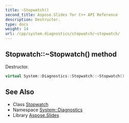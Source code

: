 ```yaml
---
title: ~Stopwatch()
second_title: Aspose.Slides for C++ API Reference
description: Destructor.
type: docs
weight: 14
url: /cpp/system.diagnostics/stopwatch/~stopwatch/
---
```

## Stopwatch::~Stopwatch() method


Destructor.

```cpp
virtual System::Diagnostics::Stopwatch::~Stopwatch()
```

## See Also

* Class [Stopwatch](./)
* Namespace [System::Diagnostics](../)
* Library [Aspose.Slides](../../)